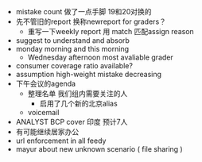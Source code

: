 - mistake count 做了一点手脚 19和20对换的
- 先不管旧的report 换称newreport for graders？
	- 重写一下weekly report 用 match 匹配assign reason
- suggest to understand and absorb
- monday morning and this morning
	- Wednesday afternoon most avaliable grader
- consumer coverage ratio available?
- assumption high-weight mistake decreasing
- 下午会议的agenda
	- 整理名单 我们组内需要关注的人
		- 启用了几个新的北京alias
	- voicemail
- ANALYST BCP cover 印度 预计7人
- 有可能继续居家办公
- url enforcement in all feedy
- mayur about new unknown scenario ( file sharing )